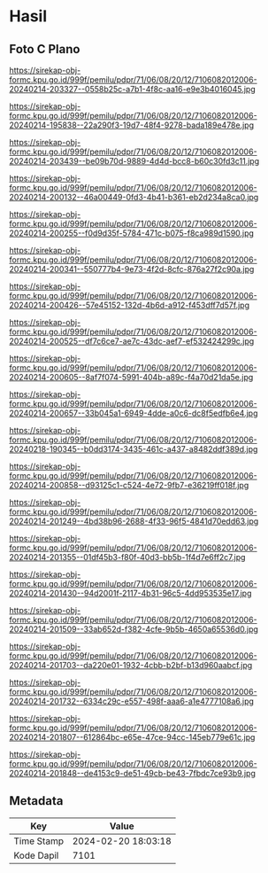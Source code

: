 # Hasil

## Foto C Plano

https://sirekap-obj-formc.kpu.go.id/999f/pemilu/pdpr/71/06/08/20/12/7106082012006-20240214-203327--0558b25c-a7b1-4f8c-aa16-e9e3b4016045.jpg

https://sirekap-obj-formc.kpu.go.id/999f/pemilu/pdpr/71/06/08/20/12/7106082012006-20240214-195838--22a290f3-19d7-48f4-9278-bada189e478e.jpg

https://sirekap-obj-formc.kpu.go.id/999f/pemilu/pdpr/71/06/08/20/12/7106082012006-20240214-203439--be09b70d-9889-4d4d-bcc8-b60c30fd3c11.jpg

https://sirekap-obj-formc.kpu.go.id/999f/pemilu/pdpr/71/06/08/20/12/7106082012006-20240214-200132--46a00449-0fd3-4b41-b361-eb2d234a8ca0.jpg

https://sirekap-obj-formc.kpu.go.id/999f/pemilu/pdpr/71/06/08/20/12/7106082012006-20240214-200255--f0d9d35f-5784-471c-b075-f8ca989d1590.jpg

https://sirekap-obj-formc.kpu.go.id/999f/pemilu/pdpr/71/06/08/20/12/7106082012006-20240214-200341--550777b4-9e73-4f2d-8cfc-876a27f2c90a.jpg

https://sirekap-obj-formc.kpu.go.id/999f/pemilu/pdpr/71/06/08/20/12/7106082012006-20240214-200426--57e45152-132d-4b6d-a912-f453dff7d57f.jpg

https://sirekap-obj-formc.kpu.go.id/999f/pemilu/pdpr/71/06/08/20/12/7106082012006-20240214-200525--df7c6ce7-ae7c-43dc-aef7-ef532424299c.jpg

https://sirekap-obj-formc.kpu.go.id/999f/pemilu/pdpr/71/06/08/20/12/7106082012006-20240214-200605--8af7f074-5991-404b-a89c-f4a70d21da5e.jpg

https://sirekap-obj-formc.kpu.go.id/999f/pemilu/pdpr/71/06/08/20/12/7106082012006-20240214-200657--33b045a1-6949-4dde-a0c6-dc8f5edfb6e4.jpg

https://sirekap-obj-formc.kpu.go.id/999f/pemilu/pdpr/71/06/08/20/12/7106082012006-20240218-190345--b0dd3174-3435-461c-a437-a8482ddf389d.jpg

https://sirekap-obj-formc.kpu.go.id/999f/pemilu/pdpr/71/06/08/20/12/7106082012006-20240214-200858--d93125c1-c524-4e72-9fb7-e36219ff018f.jpg

https://sirekap-obj-formc.kpu.go.id/999f/pemilu/pdpr/71/06/08/20/12/7106082012006-20240214-201249--4bd38b96-2688-4f33-96f5-4841d70edd63.jpg

https://sirekap-obj-formc.kpu.go.id/999f/pemilu/pdpr/71/06/08/20/12/7106082012006-20240214-201355--01df45b3-f80f-40d3-bb5b-1f4d7e6ff2c7.jpg

https://sirekap-obj-formc.kpu.go.id/999f/pemilu/pdpr/71/06/08/20/12/7106082012006-20240214-201430--94d2001f-2117-4b31-96c5-4dd953535e17.jpg

https://sirekap-obj-formc.kpu.go.id/999f/pemilu/pdpr/71/06/08/20/12/7106082012006-20240214-201509--33ab652d-f382-4cfe-9b5b-4650a65536d0.jpg

https://sirekap-obj-formc.kpu.go.id/999f/pemilu/pdpr/71/06/08/20/12/7106082012006-20240214-201703--da220e01-1932-4cbb-b2bf-b13d960aabcf.jpg

https://sirekap-obj-formc.kpu.go.id/999f/pemilu/pdpr/71/06/08/20/12/7106082012006-20240214-201732--6334c29c-e557-498f-aaa6-a1e4777108a6.jpg

https://sirekap-obj-formc.kpu.go.id/999f/pemilu/pdpr/71/06/08/20/12/7106082012006-20240214-201807--612864bc-e65e-47ce-94cc-145eb779e61c.jpg

https://sirekap-obj-formc.kpu.go.id/999f/pemilu/pdpr/71/06/08/20/12/7106082012006-20240214-201848--de4153c9-de51-49cb-be43-7fbdc7ce93b9.jpg


## Metadata

| Key        | Value               |
| ---------- | ------------------- |
| Time Stamp | 2024-02-20 18:03:18 |
| Kode Dapil | 7101                |



